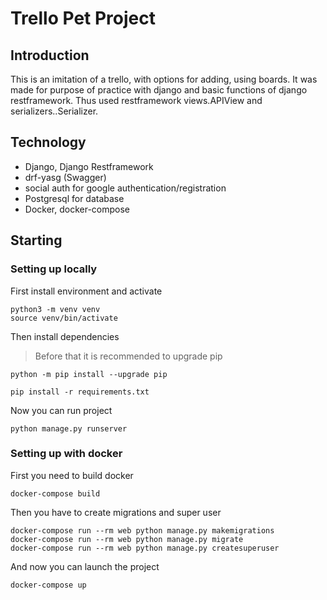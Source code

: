 # Trello Pet Project

## Introduction

This is an imitation of a trello, with options for adding, using boards. It was made for purpose of practice with django and basic functions of django restframework. Thus used restframework views.APIView and serializers..Serializer.

## Technology
- Django, Django Restframework
- drf-yasg (Swagger)
- social auth for google authentication/registration
- Postgresql for database
- Docker, docker-compose

## Starting

### Setting up locally
First install environment and activate

```
python3 -m venv venv
source venv/bin/activate
```

Then install dependencies

> Before that it is recommended to upgrade pip

```
python -m pip install --upgrade pip
```

```
pip install -r requirements.txt
```
Now you can run project
```
python manage.py runserver
```

### Setting up with docker

First you need to build docker

```
docker-compose build
```

Then you have to create migrations and super user

```
docker-compose run --rm web python manage.py makemigrations
docker-compose run --rm web python manage.py migrate
docker-compose run --rm web python manage.py createsuperuser
```
And now you can launch the project

```
docker-compose up
```
